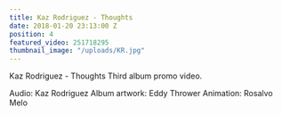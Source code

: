 ```yaml
---
title: Kaz Rodriguez - Thoughts
date: 2018-01-20 23:13:00 Z
position: 4
featured_video: 251718295
thumbnail_image: "/uploads/KR.jpg"
---
```


Kaz Rodriguez - Thoughts
Third album promo video.
 
Audio: Kaz Rodriguez
Album artwork: Eddy Thrower
Animation: Rosalvo Melo